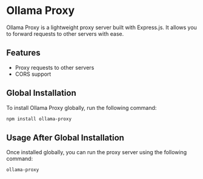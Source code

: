 # Ollama Proxy

Ollama Proxy is a lightweight proxy server built with Express.js. It allows you to forward requests to other servers with ease.

## Features
- Proxy requests to other servers
- CORS support


## Global Installation

To install Ollama Proxy globally, run the following command:

```bash
npm install ollama-proxy
```

## Usage After Global Installation

Once installed globally, you can run the proxy server using the following command:

```bash
ollama-proxy
```
